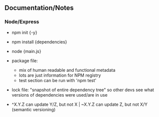 ## Documentation/Notes

### Node/Express
- npm init {-y}
- npm install {dependencies}
- node {main.js} 

- package file: 
	- mix of human readable and functional metadata
	- lots are just information for NPM registry
	- test section can be run with 'npm test'
- lock file: "snapshot of entire dependency tree" so other devs see what versions of dependencies were used/are in use
- ^X.Y.Z can update Y/Z, but not X | ~X.Y.Z can update Z, but not X/Y (semantic versioning)